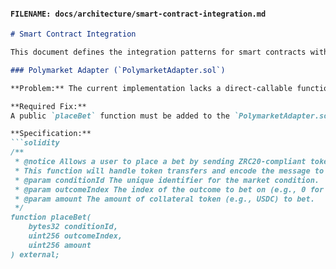
#### `FILENAME: docs/architecture/smart-contract-integration.md`
```markdown
# Smart Contract Integration

This document defines the integration patterns for smart contracts within Quantum Nexus.

### Polymarket Adapter (`PolymarketAdapter.sol`)

**Problem:** The current implementation lacks a direct-callable function for users to place bets, making the frontend integration non-functional.

**Required Fix:**
A public `placeBet` function must be added to the `PolymarketAdapter.sol` contract.

**Specification:**
```solidity
/**
 * @notice Allows a user to place a bet by sending ZRC20-compliant tokens.
 * This function will handle token transfers and encode the message to call Polymarket's splitPosition.
 * @param conditionId The unique identifier for the market condition.
 * @param outcomeIndex The index of the outcome to bet on (e.g., 0 for 'No', 1 for 'Yes').
 * @param amount The amount of collateral token (e.g., USDC) to bet.
 */
function placeBet(
    bytes32 conditionId,
    uint256 outcomeIndex,
    uint256 amount
) external;
